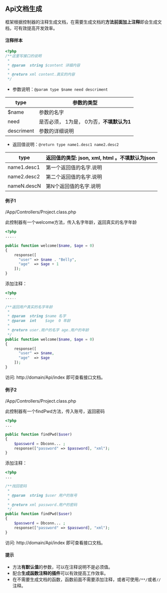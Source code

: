 ## Api文档生成

框架根据控制器的注释生成文档，在需要生成文档的**方法前面加上注释**即会生成文档，可有效提高开发效率。



#### 注释样本

``` php
<?php
/**这里写接口的说明
 *
 * @param  string $content 详细内容
 *
 * @return xml content.真实的内容
 */
```



- 参数说明：`@param type $name need descriment`

| type       | 参数的类型                     |
| ---------- | ------------------------- |
| $name      | 参数的名字                     |
| need       | 是否必须， 1为是， 0为否，**不填默认为1** |
| descriment | 参数的详细说明                   |



- 返回值说明：`@return type name1.desc1 name2.desc2`

| type        | 返回值的类型: json, xml, html 。不填默认为json |
| ----------- | ---------------------------------- |
| name1.desc1 | 第一个返回值的名字.说明                       |
| name2.desc2 | 第二个返回值的名字.说明                       |
| nameN.descN | 第N个返回值的名字.说明                       |



#### 例子1

/App/Controllers/Project.class.php



此控制器有一个welcome方法，传入名字年龄，返回真实的名字年龄

``` php
<?php
.....
  
public function welcome($name, $age = 0)
{
  	response([
      "user" => $name . "Belly",
      "age"  => $age + 1
    ]);
}
```

添加注释：

``` php
<?php
.....
  
/**返回用户真实的名字年龄
 *
 * @param  string $name 名字
 * @param  int    $age  0 年龄
 *
 * @return user.用户的名字 age.用户的年龄
 */
public function welcome($name, $age = 0)
{
  	response([
      "user" => $name,
      "age"  => $age
    ]);
}
```

访问: http://domain/Api/index 即可查看接口文档。



#### 例子2



/App/Controllers/Project.class.php

此控制器有一个findPwd方法，传入账号，返回密码

``` php
<?php
...

public function findPwd($user)
{
    $password = Dbconn... ;
    response(["password" => $password], "xml");
}
```

添加注释：

``` php
<?php
...

/**找回密码
 *
 * @param  string $user 用户的账号
 *
 * @return xml password.用户的密码
 */
public function findPwd($user)
{
    $password = Dbconn... ;
    response(["password" => $password], "xml");
}
```

访问: http://domain/Api/index 即可查看接口文档。



#### 提示

- 方法**有默认值**的参数，可以在注释说明不是必须值。
- 配合**生成函数注释的插件**可以有效提高工作效率。
- 在不需要生成文档的函数，函数前面不需要添加注释，或者可使用`/**/`或者`//` 注释。



